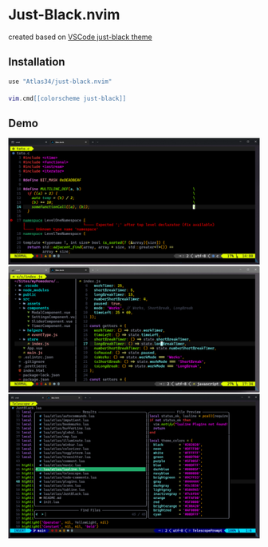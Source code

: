 # Just-Black.nvim

created based on [VSCode just-black theme](https://marketplace.visualstudio.com/items?itemName=nur.just-black)

## Installation

```lua
use "Atlas34/just-black.nvim"

vim.cmd[[colorscheme just-black]] 
```

## Demo

![1](./images/theme-demo1.png) 
![2](./images/theme-demo2.png) 
![3](./images/theme-demo3.png) 

